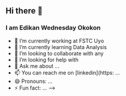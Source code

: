 ## Hi there 👋
### I am Edikan Wednesday Okokon
- 🔭 I’m currently working at FSTC Uyo
- 🌱 I’m currently learning Data Analysis
- 👯 I’m looking to collaborate with any
- 🤔 I’m looking for help with 
- 💬 Ask me about ...
- 📫 You can reach me on [linkedin](https: ...
- 😄 Pronouns: ...
- ⚡ Fun fact: ...
-->
